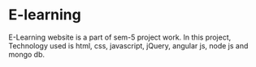 # E-learning
E-Learning website is a part of sem-5 project work. In this project, Technology used is html, css, javascript, jQuery, angular js, node js and mongo db.
